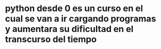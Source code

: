 # python desde 0 es un curso en el cual se van a ir cargando programas y aumentara su dificultad en el transcurso del tiempo
